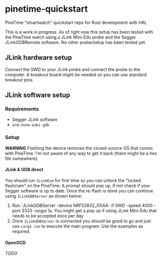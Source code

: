 # pinetime-quickstart

PineTime "smartwatch" quickstart repo for Rust development with HAL

This is a work in progress. As of right now this setup has been tested with the PineTime watch using a JLink Mini-Edu probe and the Segger JLinkGDBRemote software. No other probe/setup has been tested yet.

## JLink hardware setup

Connect the SWD to your JLink probe and connect the probe to the computer. A breakout board might be needed so you can use standard breakout pins.

## JLink software setup

### Requirements

* Segger JLink software
* `arm-none-eabi-gdb`

### Setup

**WARNING**
Flashing the device removes the closed-source OS that comes with PineTime. I'm not aware of any way to get it back (there might be a hex file somewhere).

#### JLink & GDB direct

You should run `JLinkExe` for first time so you can unlock the "locked flash/ram" on the PineTime. A prompt should pop up, if not check if your Segger software is up to date. Once the re-flash is done you can continue using `JLinkGDBServer` as shown below:

1. Run `JLinkGDBServer -device NRF52832_XXAA -if SWD -speed 4000 -port 3333 -nogui
1a. You might get a pop up if using JLink Mini-Edu that needs to be accepted once per day
2. Once `JLinkGDBServer` is connected you should be good to go and just use `cargo run` to execute the main program. Use the examples as required.

#### OpenOCD

*TODO*